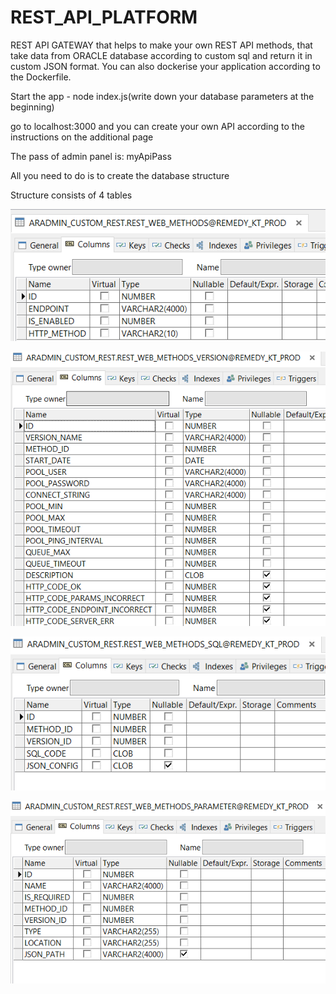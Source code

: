 # REST_API_PLATFORM

REST API GATEWAY that helps to make your own REST API methods, that take data from ORACLE database according to custom sql and return it in custom JSON format.
You can also dockerise your application according to the Dockerfile.

Start the app - node index.js(write down your database parameters at the beginning)

go to localhost:3000 and you can create your own API according to the instructions on the additional page

The pass of admin panel is: myApiPass

All you need to do is to create the database structure

Structure consists of 4 tables

![REST_WEB_METHODS](REST_WEB_METHODS.png "REST_WEB_METHODS")

![REST_WEB_METHODS_VERSION](REST_WEB_METHODS_VERSION.png "REST_WEB_METHODS_VERSION")

![REST_WEB_METHODS_SQL](REST_WEB_METHODS_SQL.png "REST_WEB_METHODS_SQL")

![REST_WEB_METHODS_PARAMETER](REST_WEB_METHODS_PARAMETER.png "REST_WEB_METHODS_PARAMETER")
